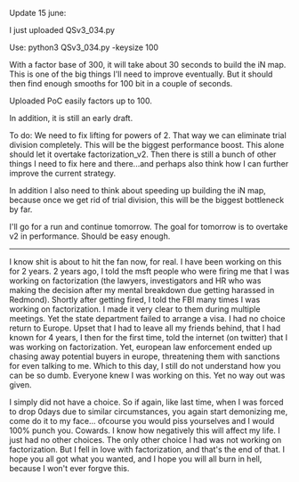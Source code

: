 Update 15 june:

I just uploaded QSv3_034.py

Use: python3 QSv3_034.py -keysize 100

With a factor base of 300, it will take about 30 seconds to build the iN map. This is one of the big things I'll need to improve eventually.
But it should then find enough smooths for 100 bit in a couple of seconds.

Uploaded PoC easily factors up to 100.

In addition, it is still an early draft.

To do: We need to fix lifting for powers of 2. That way we can eliminate trial division completely. This will be the biggest performance boost. This alone should let it overtake factorization_v2.
Then there is still a bunch of other things I need to fix here and there...and perhaps also think how I can further improve the current strategy.

In addition I also need to think about speeding up building the iN map, because once we get rid of trial division, this will be the biggest bottleneck by far.

I'll go for a run and continue tomorrow. The goal for tomorrow is to overtake v2 in performance. Should be easy enough.

--------------------------------------------------------------------------------------------------------------------
I know shit is about to hit the fan now, for real.
I have been working on this for 2 years. 
2 years ago, I told the msft people who were firing me that I was working on factorization (the lawyers, investigators and HR who was making the decision after my mental breakdown due getting harassed in Redmond).
Shortly after getting fired, I told the FBI many times I was working on factorization. I made it very clear to them during multiple meetings. Yet the state department failed to arrange a visa.
I had no choice return to Europe. 
Upset that I had to leave all my friends behind, that I had known for 4 years, I then for the first time, told the internet (on twitter) that I was working on factorization.
Yet, european law enforcement ended up chasing away potential buyers in europe, threatening them with sanctions for even talking to me. Which to this day, I still do not understand how you can be so dumb.
Everyone knew I was working on this. Yet no way out was given.

I simply did not have a choice. So if again, like last time, when I was forced to drop 0days due to similar circumstances, you again start demonizing me, come do it to my face... ofcourse you would piss yourselves and I would 100% punch you. Cowards.
I know how negatively this will affect my life. I just had no other choices. The only other choice I had was not working on factorization. But I fell in love with factorization, and that's the end of that.
I hope you all got what you wanted, and I hope you will all burn in hell, because I won't ever forgve this.
